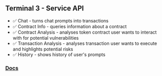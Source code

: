 ## Terminal 3 - Service API

- ✅ Chat - turns chat prompts into transactions
- ✅ Contract Info - queries information about a contract
- ✅ Contract Analysis - analyses token contract user wants to interact with for potential vulnerabilities
- ✅ Transaction Analysis - analyses transaction user wants to execute and highlights potential risks
- ✅ History - shows history of user's prompts


### [Docs](https://extension-api.jozhe.com/docs)

